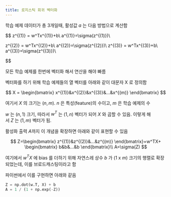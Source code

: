 ```yaml
---
title: 로지스틱 회귀 벡터화
---
```


학습 예제 데이터가 총 3개일때, 활성값 $a$ 는 다음 방법으로 계산함

$$
z^{(1)} = w^Tx^{(1)}+b\\
a^{(1)}=\sigma(z^{(1)})\\

z^{(2)} = w^Tx^{(2)}+b\\
a^{(2)}=\sigma(z^{(2)})\\
z^{(3)} = w^Tx^{(3)}+b\\
a^{(3)}=\sigma(z^{(3)})\\

$$

모든 학습 예제를 한번에 벡터화 해서 연산을 해야 빠름

벡터화를 하기 위해 학습 예제들의 열 벡터를 아래와 같이 대문자 X 로 정의함

$$
X = \begin{bmatrix}
x^{(1)}&x^{(2)}&x^{(3)}&...&x^{(m)}
\end{bmatrix}
$$

여기서 $X$ 의 크기는 $(n,m)$. $n$ 은 특성(feature)의 수이고, $m$ 은 학습 예제의 수 

$w$ 는 $(n,1)$ 크기, 따라서 $w^T$ 는 $(1,n)$ 벡터가 되어 $X$ 와 곱할 수 있음. 이렇게 해서 $Z$ 는 $(1,m)$ 벡터가 됨.

활성화 출력 $A$까지 이 개념을 확장하면 아래와 같이 표현할 수 있음 

$$
Z=\begin{bmatrix}
z^{(1)}&z^{(2)}&...&z^{(m)}
\end{bmatrix}=w^TX+ \begin{bmatrix}
b&b&...&b
\end{bmatrix}\\
A=\sigma(Z)
$$

여기에서 $w^TX$ 에 bias 를 더하기 위해 자연스레 상수 $b$ 가 (1 x $m$) 크기의 행렬로 확장되었는데, 이를 브로드캐스팅이라고 함

파이썬에서 이를 구현하면 아래와 같음

```python
Z = np.dot(w.T, X) + b
A = 1 / (1 + np.exp(-Z))
```